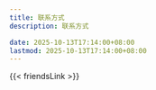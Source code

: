 ```yaml
---
title: 联系方式
description: 联系方式

date: 2025-10-13T17:14:00+08:00
lastmod: 2025-10-13T17:14:00+08:00
---
```


{{< friendsLink >}}
